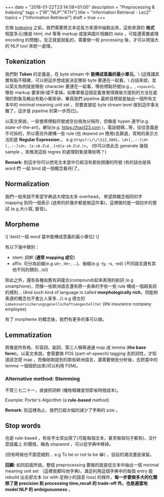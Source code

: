 +++
date =  "2018-01-22T23:14:08+01:00"
description = "Preprocessing & Indexing"
tags = ["IR","NLP","KTH"]
title =  "Information Retrieval - Lec2"
topics = ["Information Retrieval"]
draft = true
+++

在做 [Indexing](https://sunprinces.github.io/learning/2018/01/information-retrieval---lec1/) 之前，我們需要將文本從各方來源中抽取出來，這些來源的 **格式** 相當多元(像是 html, md 等等 markup 或是與圖片相雜的 data ，可能還需要處理 encoding 的問題)，反正就是挺亂的，需要做一些 processing 後，才可以用強大的 NLP tool 來統一處理。

<!--more-->

## Tokenization

我們對 **Token** 的定義是，在 byte stream 中 **能構成意義的最小單元**。\\
(這樣講其實有點不精確，可以把這步想成是決定哪些 byte 要連在一起看，\\
白話來說，並以英文為例就是哪些 character 要連在一起看，哪些標點符號(e.g 。, `<space>`)、哪些 markup 要拿掉/或不拿掉。如果單看這個定義會覺得跟後方提到的方法在處理的對象及輸出有點小衝突😅，畢竟我們 pipeline 最終目標就是抽出一個所有文本中的 minimal meaning unit set ，但要直接從 byte stream level 做到這件事太難了，這步是 pipeline 的第一步而已)。

以英文來說，一般會將標點符號或空白視為分隔符，但像是 hypen 連字(e.g. state-of-the-art)，網址(e.g. https://hao123.com \)，電話號碼...等，往往意義是不可拆的，所以需另外建構一些 rule (也 depend on 應用)去篩選，常用的表示方法則是 **Regular Expression** 。 e.g 
`https?:\/\/\S{2,300}`、`\d+[,.:-]\d+[,.:-]\d+`、`[a-zA-Z\d_.]+@[a-zA-Z\d.]+`。
(你可以依此去 generate 幾個 sample ，來推測這些 regrex 的處理對象是哪些嗎？)





**Remark:** 到這步你可以想見文本當中已經沒有那些困擾的符號 (有的話也是與 word 們 一起 bind 成一個概念看待)了。

## Normalization

我們一般來說不希望字典過大增加太多 overhead， 希望將概念相同的字 mapping 到同一個表示 (過來的好幾步都是做這件事)，這裡做的是一個初步的嘗試 (e.g.大小寫, 變音)。

## Morpheme

<div>
\[
\text{一個 word 當中能構成意義的最小單位}
\]
</div>

有以下幾中類別：

* stem: 詞幹 (**通常 mapping 成它**)
* affix: 可分為前綴(e.g un-, im-, ...)、後綴(e.g -ly, -s, -ed) (不同語言還有其他不同的類別...lol)

除此之外，還有各種由舊有詞複合(compound)起來表現的新詞 (e.g smartphone)，而像一些歐洲語言還有將一長串的字依一些 rule 構成一個超長詞的規則... (And such kind of language is called **morphologically rich**，但能夠表達的概念也不會比人家多...)\\
e.g 德文的 `Lebensversicherungsgesellschaftsangestellter` (life insurance company employee)

有了 morpheme 的概念後，我們有更多的事可以做。

## Lemmatization

將像是所有格、形容詞、副詞、第三人稱等通通 map 成 lemma (**the base form**)。以英文來說，會需要做 POS (part-of-speech) tagging 去抓詞性，才知道該怎麼 map ，而像剛剛提到的那些歐洲語言，還需要做些分析後，去把當中的 lemma 一個個抓出來(可以利用 FSM)。

### Alternative method: Stemming

不管三七二十一，直接抓詞幹 (犧牲精確度但節省時間成本)。

Example: Porter's Algorithm (a **rule-based** method)

**Remark:** 到這裡為止，我們已經大幅的減少了字典的 size 。

## Stop words

也是 rule-based ，有些字太常出現了(可能每個文本，甚至每個句子都有)，沒什麼語義上
的價值，稱為 stopword ，可以從字典中移掉。

(但有時候也不那麼絕對... e.g To be or not to be 😂) ，目前的潮流還是保留。

**回顧:** 如同前面所說，整個 preprocessing 要做的就是從文本中抽出一個 minimal meaning unit set （這裡我都叫他字典)，滿足利用這個字典中的每個 entry 能 rebuild 出全部文本 (or with 足夠小的語意 loss) 的條件，**每一步要做多大的化簡除了是 precision 和 processing time,recall 的 trade-off 外，也是適當地 model NLP 的 ambiguousness** 。
